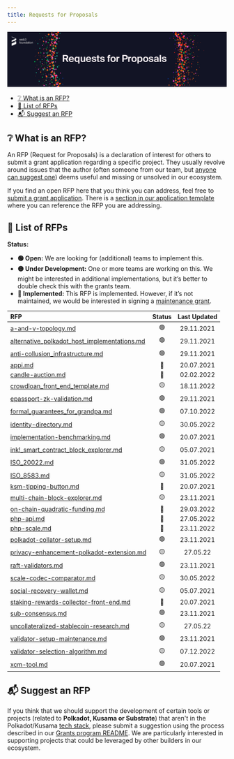 ```yaml
---
title: Requests for Proposals
---
```


<p align="center">
  <img src="https://raw.githubusercontent.com/w3f/Grants-Program/master/static/img/rfp-header.png" style={{width:"1300px"}} />
</p>

- [❔ What is an RFP?](#grey_question-what-is-an-rfp)
- [📜 List of RFPs](#scroll-list-of-rfps)
- [📬 Suggest an RFP](#mailbox_with_mail-suggest-an-rfp)

## :grey_question: What is an RFP?

An RFP (Request for Proposals) is a declaration of interest for others to submit a grant application regarding a specific project. They usually revolve around issues that the author (often someone from our team, but [anyone can suggest one](../suggesting_a_project.md)) deems useful and missing or unsolved in our ecosystem.

If you find an open RFP here that you think you can address, feel free to [submit a grant application](../Process/index.md). There is a [section in our application template](https://github.com/w3f/Grants-Program/blob/master/applications/application-template.md#project-overview-page_facing_up) where you can reference the RFP you are addressing.


## 📜 List of RFPs

**Status:**

- **🟢 Open:** We are looking for (additional) teams to implement this.
- **🟡 Under Development:** One or more teams are working on this. We might be interested in additional implementations, but it’s better to double check this with the grants team.  
- **🔴 Implemented:** This RFP is implemented. However, if it’s not maintained, we would be interested in signing a [maintenance grant](../maintenance.md).  

| RFP | Status | Last Updated |
| :-- | :----: | :----------: |
| [a-and-v-topology.md](./Open/a-and-v-topology.md) | 🟢 | 29.11.2021 |
| [alternative_polkadot_host_implementations.md](./Open/alternative_polkadot_host_implementations.md) | 🟢 | 29.11.2021 |
| [anti-collusion_infrastructure.md](./Open/anti-collusion_infrastructure.md) | 🟢 | 29.11.2021 |
| [appi.md](./Implemented/appi.md) | 🔴 | 20.07.2021 |
| [candle-auction.md](./Implemented/candle-auction.md) | 🔴 | 02.02.2022 |  
| [crowdloan_front_end_template.md](Under%20Development/crowdloan_front_end_template.md) | 🟡 | 18.11.2022 |  
| [epassport-zk-validation.md](./Open/epassport-zk-validation.md) | 🟢 | 29.11.2021 |
| [formal_guarantees_for_grandpa.md](./Open/formal_guarantees_for_grandpa.md) | 🟢 | 07.10.2022 |
| [identity-directory.md](./Under%20Development/identity-directory.md) | 🟡 | 30.05.2022 |
| [implementation-benchmarking.md](./Open/implementation-benchmarking.md) | 🟢 | 20.07.2021 |
| [ink!_smart_contract_block_explorer.md](Under%20Development/ink_smart_contract_block_explorer.md) | 🟡 | 05.07.2021 |
| [ISO_20022.md](./Open/ISO_20022.md) | 🟢 | 31.05.2022 |
| [ISO_8583.md](Under%20Development/ISO_8583.md) | 🟡 | 31.05.2022 |
| [ksm-tipping-button.md](./Implemented/ksm-tipping-button.md) | 🔴 | 20.07.2021 |  
| [multi-chain-block-explorer.md](Under%20Development/multi-chain-block-explorer.md) | 🟡 | 23.11.2021 |
| [on-chain-quadratic-funding.md](./Implemented/on-chain-quadratic-funding.md) | 🔴 | 29.03.2022 |  
| [php-api.md](./Implemented/php-api.md) | 🔴 | 27.05.2022 |  
| [php-scale.md](./Implemented/php-scale.md) | 🔴 | 23.11.2022 |  
| [polkadot-collator-setup.md](./Open/polkadot-collator-setup.md) | 🟢 | 23.11.2021 |
| [privacy-enhancement-polkadot-extension.md](./Under%20Development/privacy-enhancement-polkadot-extension.md) | 🟡 | 27.05.22 |
| [raft-validators.md](./Open/raft-validators.md) | 🟢 | 23.11.2021 |
| [scale-codec-comparator.md](./Under%20Development/scale-codec-comparator.md) | 🟡 | 30.05.2022 |
| [social-recovery-wallet.md](./Under%20Development/social-recovery-wallet.md) | 🟡 | 05.07.2021 |
| [staking-rewards-collector-front-end.md](./Implemented/staking-rewards-collector-front-end.md) | 🔴 | 20.07.2021 |  
| [sub-consensus.md](./Open/sub-consensus.md) | 🟢 | 23.11.2021 |
| [uncollateralized-stablecoin-research.md](./Under%20Development/uncollateralized-stablecoin-research.md) | 🟡 | 27.05.22 |
| [validator-setup-maintenance.md](./Open/validator-setup-maintenance.md) | 🟢 | 23.11.2021 |
| [validator-selection-algorithm.md](./Under%20Development/validator-selection-algorithm.md) | 🟡 | 07.12.2022 |
| [xcm-tool.md](./Open/xcm-tool.md) | 🟢 | 20.07.2021 |

## :mailbox_with_mail: Suggest an RFP

If you think that we should support the development of certain tools or projects (related to **Polkadot, Kusama or Substrate**) that aren't in the Polkadot/Kusama [tech stack](https://wiki.polkadot.network/docs/build-open-source), please submit a suggestion using the process described in our [Grants program README](../suggesting_a_project.md). We are particularly interested in supporting projects that could be leveraged by other builders in our ecosystem.
